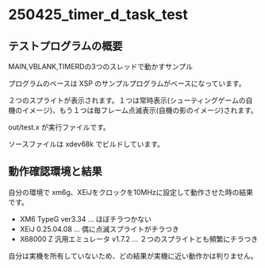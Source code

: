 # 250425_timer_d_task_test

## テストプログラムの概要

MAIN,VBLANK,TIMERDの3つのスレッドで動かすサンプル

プログラムのベースは XSP のサンプルプログラムがベースになっています。

２つのスプライトが表示されます。１つは常時表示(シューティングゲームの自機のイメージ)、もう１つは毎フレーム点滅表示(自機の影のイメージ)されます。

out/test.x が実行ファイルです。

ソースファイルは xdev68k でビルドしています。

## 動作確認環境と結果

自分の環境で xm6g、XEiJをクロックを10MHzに設定して動作させた時の結果です。

* XM6 TypeG ver3.34 ... ほぼチラつかない
* XEiJ 0.25.04.08 ... 偶に点滅スプライトがチラつき
* X68000 Z 汎用エミュレータ v1.7.2 ... ２つのスプライトとも頻繁にチラつき

自分は実機を所有していないため、どの結果が実機に近い動作かは判りません。
